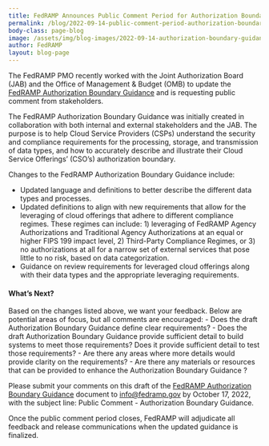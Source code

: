 ```yaml
---
title: FedRAMP Announces Public Comment Period for Authorization Boundary Guidance
permalink: /blog/2022-09-14-public-comment-period-authorization-boundary-guidance/
body-class: page-blog
image: /assets/img/blog-images/2022-09-14-authorization-boundary-guidance.png
author: FedRAMP
layout: blog-page
---
```

The FedRAMP PMO recently worked with the Joint Authorization Board (JAB) and the Office of Management & Budget (OMB) to update the <a href="https://fedramp.gov/assets/resources/documents/CSP_A_FedRAMP_Authorization_Boundary_Guidance_Draft_For_Public_Comment_V3.0.docx" target="_blank" rel="noopener noreferrer">FedRAMP Authorization Boundary Guidance</a> and is requesting public comment from stakeholders.

The FedRAMP Authorization Boundary Guidance was initially created in collaboration with both internal and external stakeholders and the JAB. The purpose is to help Cloud Service Providers (CSPs) understand the security and compliance requirements for the processing, storage, and transmission of data types, and how to accurately describe and illustrate their Cloud Service Offerings’ (CSO’s) authorization boundary.

Changes to the FedRAMP Authorization Boundary Guidance  include:
- Updated language and definitions to better describe the different data types and processes.
- Updated definitions to align with new requirements that allow for the leveraging of cloud offerings that adhere to different compliance regimes. These regimes can include: 1) leveraging of FedRAMP Agency Authorizations and Traditional Agency Authorizations at an equal or higher FIPS 199 impact level, 2) Third-Party Compliance Regimes, or 3) no authorizations at all for a narrow set of external services that pose little to no risk, based on data categorization.
- Guidance on review requirements for leveraged cloud offerings along with their data types and the appropriate leveraging requirements. 

<h4 style>What’s Next?</h4>
Based on the changes listed above, we want your feedback. Below are potential areas of focus, but all  comments are encouraged:
- Does the draft Authorization Boundary Guidance  define clear requirements?
- Does the draft Authorization Boundary Guidance  provide sufficient detail to build systems to meet those requirements? Does it provide sufficient detail to test those requirements?
- Are there any areas where more details would provide clarity on the requirements?
- Are there any materials or resources that can be provided to enhance the Authorization Boundary Guidance ?

Please submit your comments on this draft of the <a href="https://fedramp.gov/assets/resources/documents/CSP_A_FedRAMP_Authorization_Boundary_Guidance_Draft_For_Public_Comment_V3.0.docx" target="_blank" rel="noopener noreferrer">FedRAMP Authorization Boundary Guidance</a> document to <a href="mailto:info@fedramp.gov">info@fedramp.gov</a> by October 17, 2022, with the subject line: Public Comment - Authorization Boundary Guidance.

Once the public comment period closes, FedRAMP will adjudicate all feedback and release communications when the updated guidance is finalized. 
